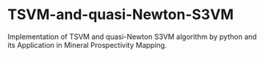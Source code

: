 # TSVM-and-quasi-Newton-S3VM
Implementation of TSVM and quasi-Newton S3VM algorithm by python and its Application in Mineral Prospectivity Mapping.
